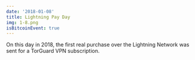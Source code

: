 ```yaml
---
date: '2018-01-08'
title: Lightning Pay Day
img: 1-8.png
isBitcoinEvent: true
---
```


On this day in 2018, the first real purchase over the Lightning Network was sent for a TorGuard VPN subscription.
